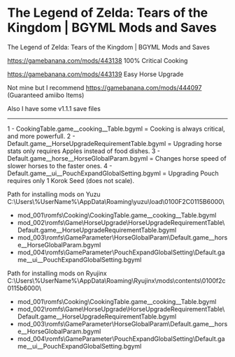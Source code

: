 # The Legend of Zelda: Tears of the Kingdom | BGYML Mods and Saves
The Legend of Zelda: Tears of the Kingdom | BGYML Mods and Saves

https://gamebanana.com/mods/443138 100% Critical Cooking

https://gamebanana.com/mods/443139 Easy Horse Upgrade

Not mine but I recommend https://gamebanana.com/mods/444097 (Guaranteed amiibo Items)

Also I have some v1.1.1 save files 

----------------------------------------------------------------------------------------------

1 - CookingTable.game__cooking__Table.bgyml = Cooking is always critical, and more powerfull.
2 - Default.game__HorseUpgradeRequirementTable.bgyml = Upgrading horse stats only requires Apples instead of food dishes.
3 - Default.game__horse__HorseGlobalParam.bgyml = Changes horse speed of slower horses to the faster ones.
4 - Default.game__ui__PouchExpandGlobalSetting.bgyml = Upgrading Pouch requires only 1 Korok Seed (does not scale).

Path for installing mods on Yuzu
C:\Users\\%UserName%\AppData\Roaming\yuzu\load\0100F2C0115B6000\
-  mod_001\romfs\Cooking\CookingTable.game__cooking__Table.bgyml
-  mod_002\romfs\Game\HorseUpgrade\HorseUpgradeRequirementTable\Default.game__HorseUpgradeRequirementTable.bgyml
-  mod_003\romfs\GameParameter\HorseGlobalParam\Default.game__horse__HorseGlobalParam.bgyml
-  mod_004\romfs\GameParameter\PouchExpandGlobalSetting\Default.game__ui__PouchExpandGlobalSetting.bgyml

Path for installing mods on Ryujinx
C:\Users\\%UserName%\AppData\Roaming\Ryujinx\mods\contents\0100f2c0115b6000\
-  mod_001\romfs\Cooking\CookingTable.game__cooking__Table.bgyml
-  mod_002\romfs\Game\HorseUpgrade\HorseUpgradeRequirementTable\Default.game__HorseUpgradeRequirementTable.bgyml
-  mod_003\romfs\GameParameter\HorseGlobalParam\Default.game__horse__HorseGlobalParam.bgyml
-  mod_004\romfs\GameParameter\PouchExpandGlobalSetting\Default.game__ui__PouchExpandGlobalSetting.bgyml
